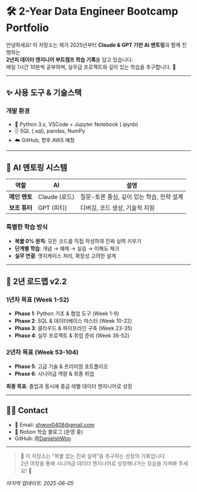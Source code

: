 # 🛠️ 2-Year Data Engineer Bootcamp Portfolio

안녕하세요! 이 저장소는 제가 2025년부터 **Claude & GPT 기반 AI 멘토링**과 함께 진행하는  
**2년치 데이터 엔지니어 부트캠프 학습 기록**을 담고 있습니다.  
매일 1시간 10분씩 공부하며, 실무급 프로젝트와 깊이 있는 학습을 추구합니다. 🚀

---

## ✨ **사용 도구 & 기술스택**

### 개발 환경
- 🐍 Python 3.x, VSCode + Jupyter Notebook (.ipynb)
- 🗄️ SQL (.sql), pandas, NumPy
- ☁️ GitHub, 향후 AWS 예정

---

## 🤖 **AI 멘토링 시스템**

| 역할 | AI | 설명 |
|------|----|------|
| **메인 멘토** | Claude (로드) | 질문-토론 중심, 깊이 있는 학습, 전략 설계 |
| **보조 튜터** | GPT (피티) | 디버깅, 코드 생성, 기술적 지원 |

### 특별한 학습 방식
- **복붙 0% 원칙**: 모든 코드를 직접 작성하여 진짜 실력 키우기
- **단계별 학습**: 개념 → 예제 → 실습 → 이해도 체크
- **실무 연결**: 엣지케이스 처리, 확장성 고려한 설계

---

## 🎯 **2년 로드맵 v2.2**

### 1년차 목표 (Week 1-52)
- **Phase 1**: Python 기초 & 협업 도구 (Week 1-9) 
- **Phase 2**: SQL & 데이터베이스 마스터 (Week 10-22)
- **Phase 3**: 클라우드 & 파이프라인 구축 (Week 23-35)
- **Phase 4**: 실무 프로젝트 & 취업 준비 (Week 36-52)

### 2년차 목표 (Week 53-104)
- **Phase 5**: 고급 기술 & 프리미엄 포트폴리오
- **Phase 6**: 시니어급 역량 & 최종 취업

**최종 목표**: 졸업과 동시에 중급 레벨 데이터 엔지니어로 성장

---

## 🧑‍💻 **Contact**

- 📮 Email: shwon0408@gmail.com
- 📘 Notion 학습 블로그 (운영 중)
- GitHub: [@DanielshWon](https://github.com/DanielshWon/de-bootcamp-with-ai)

---

> 💪 이 저장소는 "복붙 없는 진짜 실력"을 추구하는 성장의 기록입니다.  
> 2년 여정을 통해 시니어급 데이터 엔지니어로 성장해나가는 모습을 지켜봐 주세요! 🚀

*마지막 업데이트: 2025-06-05*